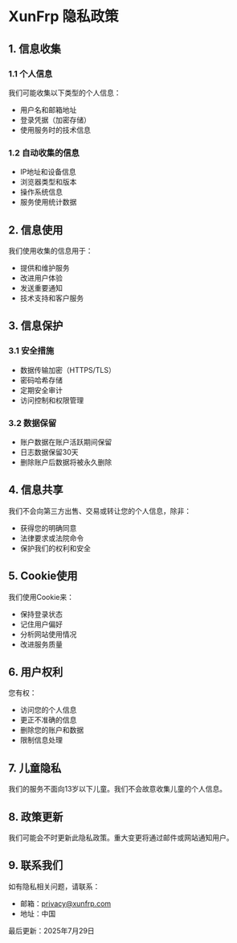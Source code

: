 # XunFrp 隐私政策

## 1. 信息收集

### 1.1 个人信息
我们可能收集以下类型的个人信息：
- 用户名和邮箱地址
- 登录凭据（加密存储）
- 使用服务时的技术信息

### 1.2 自动收集的信息
- IP地址和设备信息
- 浏览器类型和版本
- 操作系统信息
- 服务使用统计数据

## 2. 信息使用

我们使用收集的信息用于：
- 提供和维护服务
- 改进用户体验
- 发送重要通知
- 技术支持和客户服务

## 3. 信息保护

### 3.1 安全措施
- 数据传输加密（HTTPS/TLS）
- 密码哈希存储
- 定期安全审计
- 访问控制和权限管理

### 3.2 数据保留
- 账户数据在账户活跃期间保留
- 日志数据保留30天
- 删除账户后数据将被永久删除

## 4. 信息共享

我们不会向第三方出售、交易或转让您的个人信息，除非：
- 获得您的明确同意
- 法律要求或法院命令
- 保护我们的权利和安全

## 5. Cookie使用

我们使用Cookie来：
- 保持登录状态
- 记住用户偏好
- 分析网站使用情况
- 改进服务质量

## 6. 用户权利

您有权：
- 访问您的个人信息
- 更正不准确的信息
- 删除您的账户和数据
- 限制信息处理

## 7. 儿童隐私

我们的服务不面向13岁以下儿童。我们不会故意收集儿童的个人信息。

## 8. 政策更新

我们可能会不时更新此隐私政策。重大变更将通过邮件或网站通知用户。

## 9. 联系我们

如有隐私相关问题，请联系：
- 邮箱：privacy@xunfrp.com
- 地址：中国

最后更新：2025年7月29日
